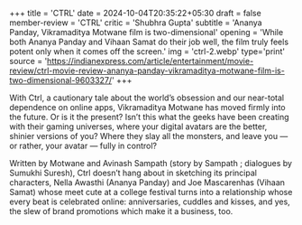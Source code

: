 +++
title = 'CTRL'
date = 2024-10-04T20:35:22+05:30
draft = false
member-review = 'CTRL'
critic = 'Shubhra Gupta'
subtitle = 'Ananya Panday, Vikramaditya Motwane film is two-dimensional'
opening = 'While both Ananya Panday and Vihaan Samat do their job well, the film truly feels potent only when it comes off the screen.'
img = 'ctrl-2.webp'
type='print'
source = 'https://indianexpress.com/article/entertainment/movie-review/ctrl-movie-review-ananya-panday-vikramaditya-motwane-film-is-two-dimensional-9603327/'
+++

With Ctrl, a cautionary tale about the world’s obsession and our near-total dependence on online apps, Vikramaditya Motwane has moved firmly into the future. Or is it the present? Isn’t this what the geeks have been creating with their gaming universes, where your digital avatars are the better, shinier versions of you? Where they slay all the monsters, and leave you &mdash; or rather, your avatar &mdash; fully in control?

Written by Motwane and Avinash Sampath (story by Sampath ; dialogues by Sumukhi Suresh), Ctrl doesn’t hang about in sketching its principal characters, Nella Awasthi (Ananya Panday) and Joe Mascarenhas (Vihaan Samat) whose meet cute at a college festival turns into a relationship whose every beat is celebrated online: anniversaries, cuddles and kisses, and yes, the slew of brand promotions which make it a business, too.
